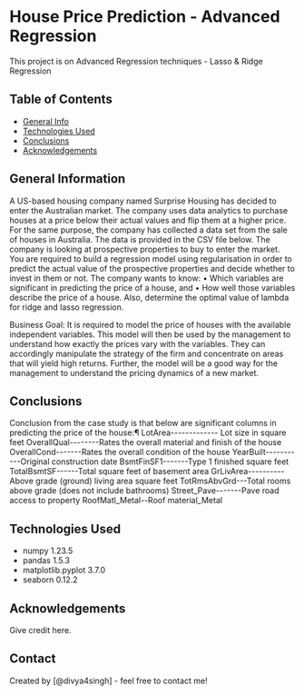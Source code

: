 # House Price Prediction - Advanced Regression
This project is on Advanced Regression techniques - Lasso & Ridge Regression


## Table of Contents
* [General Info](#general-information)
* [Technologies Used](#technologies-used)
* [Conclusions](#conclusions)
* [Acknowledgements](#acknowledgements)

<!-- You can include any other section that is pertinent to your problem -->

## General Information
A US-based housing company named Surprise Housing has decided to enter the Australian market. The company uses data analytics to purchase houses at a price below their actual values and flip them at a higher price. For the same purpose, the company has collected a data set from the sale of houses in Australia. The data is provided in the CSV file below.
The company is looking at prospective properties to buy to enter the market.
You are required to build a regression model using regularisation in order to predict the actual value of the prospective properties and decide whether to invest in them or not.
The company wants to know:
• Which variables are significant in predicting the price of a house, and
• How well those variables describe the price of a house.
Also, determine the optimal value of lambda for ridge and lasso regression.

Business Goal:
It is required to model the price of houses with the available independent variables. This model will then be used by the management to understand how exactly the prices vary with the variables. They can accordingly manipulate the strategy of the firm and concentrate on areas that will yield high returns. Further, the model will be a good way for the management to understand the pricing dynamics of a new market.

<!-- You don't have to answer all the questions - just the ones relevant to your project. -->

## Conclusions
Conclusion from the case study is that below are significant columns in predicting the price of the house:¶
LotArea------------- Lot size in square feet
OverallQual--------Rates the overall material and finish of the house
OverallCond-------Rates the overall condition of the house
YearBuilt-------- ---Original construction date
BsmtFinSF1-------Type 1 finished square feet
TotalBsmtSF------Total square feet of basement area
GrLivArea----------Above grade (ground) living area square feet
TotRmsAbvGrd---Total rooms above grade (does not include bathrooms)
Street_Pave-------Pave road access to property
RoofMatl_Metal--Roof material_Metal

<!-- You don't have to answer all the questions - just the ones relevant to your project. -->


## Technologies Used
- numpy 1.23.5
- pandas 1.5.3
- matplotlib.pyplot 3.7.0
- seaborn 0.12.2

<!-- As the libraries versions keep on changing, it is recommended to mention the version of library used in this project -->

## Acknowledgements
Give credit here.


## Contact
Created by [@divya4singh] - feel free to contact me!


<!-- Optional -->
<!-- ## License -->
<!-- This project is open source and available under the [... License](). -->

<!-- You don't have to include all sections - just the one's relevant to your project -->
